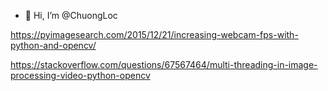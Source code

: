 - 👋 Hi, I’m @ChuongLoc

https://pyimagesearch.com/2015/12/21/increasing-webcam-fps-with-python-and-opencv/

https://stackoverflow.com/questions/67567464/multi-threading-in-image-processing-video-python-opencv
